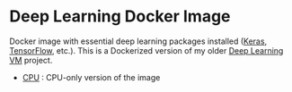 Deep Learning Docker Image
================================
Docker image with essential deep learning packages installed ([Keras](https://keras.io/), [TensorFlow](https://www.tensorflow.org/), etc.).
This is a Dockerized version of my older [Deep Learning VM](https://github.com/nirmalyaghosh/deep-learning-vm) project.

- [CPU](cpu/) : CPU-only version of the image
